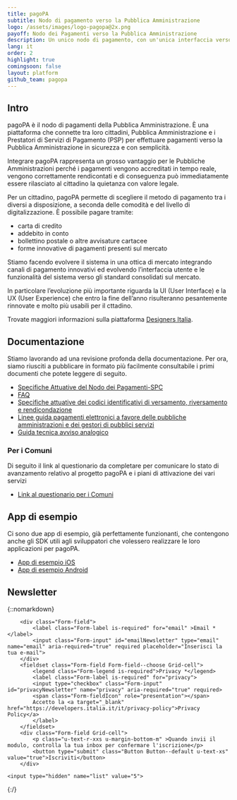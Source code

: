 ```yaml
---
title: pagoPA
subtitle: Nodo di pagamento verso la Pubblica Amministrazione
logo: /assets/images/logo-pagopa@2x.png
payoff: Nodo dei Pagamenti verso la Pubblica Amministrazione
description: Un unico nodo di pagamento, con un'unica interfaccia verso il cittadino, per pagare dai tributi alla gita scolastica dei figli con carte di credito, bonifici o anche via app.
lang: it
order: 2
highlight: true
comingsoon: false
layout: platform
github_team: pagopa
---
```


## Intro
pagoPA è il nodo di pagamenti della Pubblica Amministrazione. È una piattaforma che connette tra loro cittadini, Pubblica Amministrazione e i Prestatori di Servizi di Pagamento (PSP) per effettuare pagamenti verso la Pubblica Amministrazione in sicurezza e con semplicità.

Integrare pagoPA rappresenta un grosso vantaggio per le Pubbliche Amministrazioni perché i pagamenti vengono accreditati in tempo reale, vengono correttamente rendicontati e di conseguenza può immediatamente essere rilasciato al cittadino la quietanza con valore legale.

Per un cittadino, pagoPA permette di scegliere il metodo di pagamento tra i diversi a disposizione, a seconda delle comodità e del livello di digitalizzazione. È possibile pagare tramite:

- carta di credito
- addebito in conto
- bollettino postale o altre avvisature cartacee
- forme innovative di pagamenti presenti sul mercato

Stiamo facendo evolvere il sistema in una ottica di mercato integrando canali di pagamento innovativi ed evolvendo l’interfaccia utente e le funzionalità del sistema verso gli standard consolidati sul mercato.

In particolare l’evoluzione più importante riguarda la UI (User Interface) e la UX (User Experience) che entro la fine dell’anno risulteranno pesantemente rinnovate e molto più usabili per il cttadino.

Trovate maggiori informazioni sulla piattaforma [Designers Italia](https://designers.italia.it/progetti/pagopa/).

## Documentazione

Stiamo lavorando ad una revisione profonda della documentazione. Per ora, siamo riusciti a pubblicare in formato più facilmente consultabile i primi documenti che potete leggere di seguito.

- [Specifiche Attuative del Nodo dei Pagamenti-SPC](https://docs.italia.it/italia/pagopa/pagopa-specifichepagamenti-docs/)
- [FAQ](https://docs.italia.it/italia/pagopa/pagopa-docs-faq/)
- [Specifiche attuative dei codici identificativi di versamento, riversamento e rendicondazione](https://pagopa-codici.readthedocs.io/it/latest/)
- [Linee guida pagamenti elettronici a favore delle pubbliche amministrazioni e dei gestori di pubblici servizi](http://lg-pagopa.readthedocs.io/it/latest/)
- [Guida tecnica avviso analogico](http://pagopa-avvisoanalogico.readthedocs.io/it/latest/)

### Per i Comuni

Di seguito il link al questionario da completare per comunicare lo stato di avanzamento relativo al progetto pagoPA e i piani di attivazione dei vari servizi

- [Link al questionario per i Comuni](https://goo.gl/forms/fv0cde8rAFoDNG433)

## App di esempio

Ci sono due app di esempio, già perfettamente funzionanti, che contengono anche gli SDK utili agli sviluppatori che volessero realizzare le loro applicazioni per pagoPA.

- [App di esempio iOS](https://github.com/italia/pagopa-ios-example)
- [App di esempio Android](https://github.com/italia/pagopa-android-example)

## Newsletter

{::nomarkdown}

<form class="Form Form--spaced u-padding-all-l u-background-grey-10 u-text-r-xs u-layout-prose u-margin-bottom-xl"
      action="http://a0x0b4.emailsp.com/frontend/subscribe.aspx">

        <div class="Form-field">
            <label class="Form-label is-required" for="email" >Email *</label>
            <input class="Form-input" id="emailNewsletter" type="email" name="email" aria-required="true" required placeholder="Inserisci la tua e-mail">
        </div>
        <fieldset class="Form-field Form-field--choose Grid-cell">
        	<legend class="Form-legend is-required">Privacy *</legend>
        	<label class="Form-label is-required" for="privacy">
        	<input type="checkbox" class="Form-input" id="privacyNewsletter" name="privacy" aria-required="true" required>
        	<span class="Form-fieldIcon" role="presentation"></span>
        	Accetto la <a target="_blank" href="https://developers.italia.it/it/privacy-policy">Privacy Policy</a>
        	</label>
        </fieldset>
    	<div class="Form-field Grid-cell">
    		<p class="u-text-r-xxs u-margin-bottom-m" >Quando invii il modulo, controlla la tua inbox per confermare l'iscrizione</p>
        	<button type="submit" class="Button Button--default u-text-xs" value="true">Iscriviti</button>
    	</div>

    <input type="hidden" name="list" value="5">

</form>

{:/}
